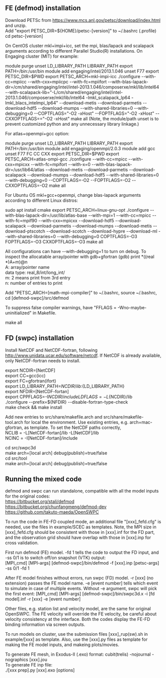 ## FE (defmod) installation

Download PETSc from https://www.mcs.anl.gov/petsc/download/index.html and unzip.   
Add "export PETSC_DIR=${HOME}/petsc-[version]" to ~/.bashrc (.profile)
cd petsc-[version]

On CentOS cluster mkl+impi+icc, set the mpi, blas/lapack and scalapack arguments according to different Parallel Studio(R) installations. On Engaging cluster (MIT) for example:

module purge 
unset LD_LIBRARY_PATH LIBRARY_PATH
export PATH=/bin:/usr/bin
module add engaging/intel/2013.1.046 
unset F77
export PETSC_DIR=$PWD
export PETSC_ARCH=mkl-impi-icc
./configure --with-cc=mpiicc --with-cxx=mpiicpc --with-fc=mpiifort --with-blas-lapack-dir=/cm/shared/engaging/intel/intel-2013.1.046/composerxe/mkl/lib/intel64 --with-scalapack-lib="-L/cm/shared/engaging/intel/intel-2013.1.046/composerxe/mkl/lib/intel64 -lmkl_scalapack_lp64 -lmkl_blacs_intelmpi_lp64" --download-metis --download-parmetis --download-hdf5 --download-mumps --with-shared-libraries=0 --with-debugging=0 --COPTFLAGS="-O2 -xHost" --FOPTFLAGS="-O2 -xHost" --CXXOPTFLAGS=="-O2 -xHost"
make all
(Note, the module/path unset is to prevent customized python and any unnecessary library linkage.)

For atlas+openmpi+gcc option: 

module purge
unset LD_LIBRARY_PATH LIBRARY_PATH
export PATH=/bin:/usr/bin
module add engaging/openmpi/2.0.3 
module add gcc
unset F77 FC CC CXX
export PETSC_DIR=$PWD
export PETSC_ARCH=atlas-ompi-gcc
./configure  --with-cc=mpicc --with-cxx=mpicxx --with-fc=mpifort --with-x=0 --with-blas-lapack-dir=/usr/lib64/atlas  --download-metis --download-parmetis --download-scalapack --download-mumps --download-hdf5 --with-shared-libraries=0 --with-debugging=0 --COPTFLAGS=-O2 --FOPTFLAGS=-O2 --CXXOPTFLAGS=-O2
make all

For Ubuntu OS mkl+gcc+openmpi, change blas-lapack arguments according to different Linux distros:

sudo apt install cmake
export PETSC_ARCH=linux-gnu-opt
./configure --with-blas-lapack-dir=/usr/lib/atlas-base --with-mpi=1 --with-cc=mpicc --with-fc=mpif90 --with-cxx=mpicxx --download-hdf5 --download-scalapack --download-parmetis --download-mumps --download-metis --download-ptscotch --download-scotch --download-hypre --download-ml --with-shared-libraries=0 --with-debugging=0 COPTFLAGS=-O3 FOPTFLAGS=-O3 CXXOPTFLAGS=-O3
make all

All configurations can have --with-debugging=1 to turn on debug. To inspect the allocatable array/pointer with gdb+gfortran 
(gdb) print *((real *)A+m)@n  
A: array/pointer name  
data type: real_8/int/long_int/  
m: 2 means print from 3rd entry  
n: number of entries to print  

Add "PETSC_ARCH=[math-mpi-compiler]" to ~/.bashrc, source ~/.bashrc, cd [defmod-swpc]/src/defmod 

To suppress false compiler warnings, have "FFLAGS = -Wno-maybe-uninitialized" in Makefile. 

make all

## FD (swpc) installation

Install NetCDF and NetCDF-fortran, following http://www.unidata.ucar.edu/software/netcdf. If NetCDF is already available, only NetCDF-fortran needs to install. 

export NCDIR=[NetCDF]  
export CC=gcc(icc)  
export FC=gfortran(ifort)  
export LD_LIBRARY_PATH=${NCDIR}/lib:${LD_LIBRARY_PATH}  
export NFDIR=[NetCDF-fortan]  
export CPPFLAGS=-I${NCDIR}/include LDFLAGS=-L${NCDIR}/lib   
./configure --prefix=${NFDIR} --disable-fortran-type-check   
make check && make install

Add new entries to src/share/makefile.arch and src/share/makefile-tool.arch for local the environment. Use existing entries, e.g. arch=mac-gfortran, as template. To set the NetCDF paths correctly,  
NCLIB   = -L[NetCDF-fortan]/lib -L[NetCDF]/lib  
NCINC   = -I[NetCDF-fortan]/include  

cd src/swpc3d  
make arch=[local arch] debug(publish)=true/false  
cd src/tool  
make arch=[local arch] debug(publish)=true/false

## Running the mixed code

defmod and swpc can run standalone, compatible with all the model inputs for the original codes:  
https://bitbucket.org/stali/defmod  
https://bitbucket.org/chunfangmeng/defmod-dev  
https://github.com/takuto-maeda/OpenSWPC

To run the code in FE-FD coupled mode, an additional file "[xxx]_fefd.cfg" is needed, use the files in example/SCEC as templates. Note, the MPI size in [xxx]_fefd.cfg should be consistent with those in [xxx].inf for the FD part, and the observation grid should have overlap with those in [xxx].inp for cross validation.

First run defmod (FE) model. -fd 1 tells the code to output the FD input, and -ss 0/1 is to switch off/on snapshot (VTK) output:  
[MPI_cmd] [MPI-args] [defmod-swpc]/bin/defmod -f [xxx].inp [petsc-args] -ss 0/1 -fd 1

After FE model finishes without errors, run swpc (FD) model. -r [xxx] (no extension) passes the FE model name. -e [event number] tells which event to simulate in case of multiple events. Without -e argument, swpc will pick the first event: 
[MPI_cmd] [MPI-args] [defmod-swpc]/bin/swpc3d.x -i [fd model].inf -r [xxx] -e [event number] 

Other files, e.g. station list and velocity model, are the same for original OpenSWPC. The FE velocity will override the FE velocity, be careful about velocity consistency at the interface. Both the codes display the FE-FD binding information via screen outputs. 

To run models on cluster, use the submission files [xxx]_rup(sw).sh in example/[xxx] as template. Also, use the [xxx].py files as template for making the FE model inputs, and makeing plots/movies.

To generate FE mesh, in Exodus-II (.exo) format:
cubit(trelis) -nojournal -nographics [xxx].jou  
To generate FE inp file:  
./[xxx prep].py [xxx].exo [options]
